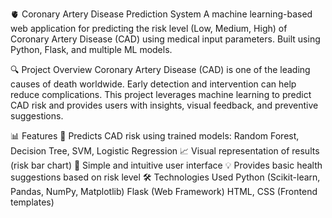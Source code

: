 🫀 Coronary Artery Disease Prediction System
A machine learning-based web application for predicting the risk level (Low, Medium, High) of Coronary Artery Disease (CAD) using medical input parameters. Built using Python, Flask, and multiple ML models.

🔍 Project Overview
Coronary Artery Disease (CAD) is one of the leading causes of death worldwide. Early detection and intervention can help reduce complications. This project leverages machine learning to predict CAD risk and provides users with insights, visual feedback, and preventive suggestions.

📊 Features
🧠 Predicts CAD risk using trained models: Random Forest, Decision Tree, SVM, Logistic Regression
📈 Visual representation of results (risk bar chart)
👤 Simple and intuitive user interface
💡 Provides basic health suggestions based on risk level
🛠️ Technologies Used
Python (Scikit-learn, Pandas, NumPy, Matplotlib)
Flask (Web Framework)
HTML, CSS (Frontend templates)
